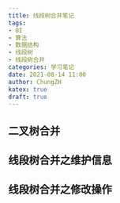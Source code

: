 ```yaml
---
title: 线段树合并笔记
tags:
- OI
- 算法
- 数据结构
- 线段树
- 线段树合并
categories: 学习笔记
date: 2021-08-14 11:00
author: ChungZH
katex: true
draft: true
---
```


## 二叉树合并

## 线段树合并之维护信息

## 线段树合并之修改操作
